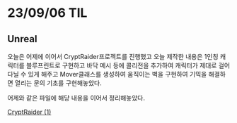 # 23/09/06 TIL

## Unreal

오늘은 어제에 이어서 CryptRaider프로젝트를 진행했고 오늘 제작한 내용은 1인칭 캐릭터를 블루프린트로 구현하고 바닥 메시 등에 콜리전을 추가하여 캐릭터가 제대로 걸어다닐 수 있게 해주고 Mover클래스를 생성하여 움직이는 벽을 구현하여 기믹을 해결하면 열리는 문의 기초를 구현해놓았다.

어제와 같은 파일에 해당 내용을 이어서 정리해놓았다.

[CryptRaider (1)](</Unreal%20Engine/실습/CryptRaider/CryptRaider(1).md>)
